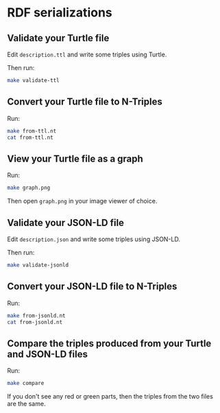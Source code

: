 # RDF serializations

## Validate your Turtle file

Edit `description.ttl` and write some triples using Turtle.

Then run:

```sh
make validate-ttl
```

## Convert your Turtle file to N-Triples

Run:

```sh
make from-ttl.nt
cat from-ttl.nt
```

## View your Turtle file as a graph

Run:

```sh
make graph.png
```

Then open `graph.png` in your image viewer of choice.

## Validate your JSON-LD file

Edit `description.json` and write some triples using JSON-LD.

Then run:

```sh
make validate-jsonld
```

## Convert your JSON-LD file to N-Triples

Run:

```sh
make from-jsonld.nt
cat from-jsonld.nt
```

## Compare the triples produced from your Turtle and JSON-LD files

Run:

```sh
make compare
```

If you don't see any red or green parts, then the triples from the two
files are the same.
